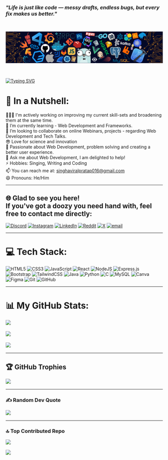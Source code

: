 ### _"Life is just like code — messy drafts, endless bugs, but every fix makes us better."_

<br>
<p align="center">

<img src = "https://raw.githubusercontent.com/abhinandan-khurana/abhinandan-khurana/main/img/top_image.png" alt="Header Image">

</p>
<br>

[![Typing SVG](https://readme-typing-svg.herokuapp.com?font=JetBrains+Mono&weight=700&size=36&pause=1000&color=8E00F7&center=true&vcenter=true&width=1000&height=100&lines=Hii+folks%F0%9F%91%8B;I+am+Aviral+Pratap+Singh;An+aspiring+Web+Developer+%F0%9F%92%BB)](https://git.io/typing-svg)

# 💫 In a Nutshell:
👨🏽‍💻 I'm actively working on improving my current skill-sets and broadening them at the same time.<br>🌱 I’m currently learning - Web Development and Frameworks.<br>👯 I’m looking to collaborate on online Webinars, projects - regarding Web Development and Tech Talks.<br>😎 Love for science and innovation<br>💓 Passionate about Web Development, problem solving and creating a better user experience.<br>💬 Ask me about Web Development, I am delighted to help!<br>⚡️ Hobbies: Singing, Writing and Coding<br>📫 You can reach me at: singhaviralpratap016@gmail.com<br>😄 Pronouns: He/Him

<hr>

## 🌐 Glad to see you here!<br> If you've got a doozy you need hand with, feel free to contact me directly:
[![Discord](https://img.shields.io/badge/Discord-%237289DA.svg?logo=discord&logoColor=white)](https://discord.gg/aviralpratap21) [![Instagram](https://img.shields.io/badge/Instagram-%23E4405F.svg?logo=Instagram&logoColor=white)](https://instagram.com/aviralpratap21) [![LinkedIn](https://img.shields.io/badge/LinkedIn-%230077B5.svg?logo=linkedin&logoColor=white)](https://linkedin.com/in/aviralpratap21) [![Reddit](https://img.shields.io/badge/Reddit-%23FF4500.svg?logo=Reddit&logoColor=white)](https://reddit.com/user/ShadowCache-21) [![X](https://img.shields.io/badge/X-black.svg?logo=X&logoColor=white)](https://x.com/aviralpratap21) [![email](https://img.shields.io/badge/Email-D14836?logo=gmail&logoColor=white)](mailto:singhaviralpratap016@gmail.com) 
<br>
<hr>

# 💻 Tech Stack:
![HTML5](https://img.shields.io/badge/html5-%23E34F26.svg?style=for-the-badge&logo=html5&logoColor=white) ![CSS3](https://img.shields.io/badge/css3-%231572B6.svg?style=for-the-badge&logo=css3&logoColor=white) ![JavaScript](https://img.shields.io/badge/javascript-%23323330.svg?style=for-the-badge&logo=javascript&logoColor=%23F7DF1E) ![React](https://img.shields.io/badge/react-%2320232a.svg?style=for-the-badge&logo=react&logoColor=%2361DAFB) ![NodeJS](https://img.shields.io/badge/node.js-6DA55F?style=for-the-badge&logo=node.js&logoColor=white) ![Express.js](https://img.shields.io/badge/express.js-%23404d59.svg?style=for-the-badge&logo=express&logoColor=%2361DAFB) ![Bootstrap](https://img.shields.io/badge/bootstrap-%238511FA.svg?style=for-the-badge&logo=bootstrap&logoColor=white) ![TailwindCSS](https://img.shields.io/badge/tailwindcss-%2338B2AC.svg?style=for-the-badge&logo=tailwind-css&logoColor=white) ![Java](https://img.shields.io/badge/java-%23ED8B00.svg?style=for-the-badge&logo=openjdk&logoColor=white) ![Python](https://img.shields.io/badge/python-3670A0?style=for-the-badge&logo=python&logoColor=ffdd54) ![C](https://img.shields.io/badge/c-%2300599C.svg?style=for-the-badge&logo=c&logoColor=white) ![MySQL](https://img.shields.io/badge/mysql-4479A1.svg?style=for-the-badge&logo=mysql&logoColor=white) ![Canva](https://img.shields.io/badge/Canva-%2300C4CC.svg?style=for-the-badge&logo=Canva&logoColor=white) ![Figma](https://img.shields.io/badge/figma-%23F24E1E.svg?style=for-the-badge&logo=figma&logoColor=white) ![Git](https://img.shields.io/badge/git-%23F05033.svg?style=for-the-badge&logo=git&logoColor=white) ![GitHub](https://img.shields.io/badge/github-%23121011.svg?style=for-the-badge&logo=github&logoColor=white)

<hr>

# 📊 My GitHub Stats:
![](https://github-readme-stats.vercel.app/api?username=aviralpratap21&theme=neon&hide_border=false&include_all_commits=true&count_private=true)<br/><br>
![](https://nirzak-streak-stats.vercel.app/?user=aviralpratap21&theme=neon&hide_border=false)<br/><br>
![](https://github-readme-stats.vercel.app/api/top-langs/?username=aviralpratap21&theme=neon&hide_border=false&include_all_commits=true&count_private=true&layout=compact)

<hr>

## 🏆 GitHub Trophies
![](https://github-profile-trophy.vercel.app/?username=aviralpratap21&theme=tokyonight&no-frame=false&no-bg=true&margin-w=4)

<hr>

### ✍️ Random Dev Quote
![](https://quotes-github-readme.vercel.app/api?type=horizontal&theme=radical)

<hr>

### 🔝 Top Contributed Repo
![](https://github-contributor-stats.vercel.app/api?username=aviralpratap21&limit=5&theme=neon&combine_all_yearly_contributions=true)

[![](https://visitcount.itsvg.in/api?id=aviralpratap21&icon=0&color=0)](https://visitcount.itsvg.in)
